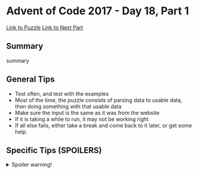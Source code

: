 # Advent of Code 2017 - Day 18, Part 1

[Link to Puzzle](https://adventofcode.com/2017/day/18)
[Link to Next Part](https://github.com/CodingAP/unofficial-aoc-syllabus/blob/main/years/2017/day18/part2.md)

## Summary
summary

## General Tips
- Test often, and test with the examples
- Most of the time, the puzzle consists of parsing data to usable data, then doing something with that usable data
- Make sure the input is the same as it was from the website
- If it is taking a while to run, it may not be working right
- If all else fails, either take a break and come back to it later, or get some help.

## Specific Tips (SPOILERS)
<details> <summary>Spoiler warning!</summary>

specific tips

</details>